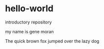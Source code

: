 # hello-world
introductory repository

my name is gene moran

The quick brown fox jumped over the lazy dog

